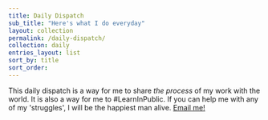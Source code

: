```yaml
---
title: Daily Dispatch
sub_title: "Here's what I do everyday"
layout: collection
permalink: /daily-dispatch/
collection: daily
entries_layout: list
sort_by: title
sort_order:
---
```

This daily dispatch is a way for me to share _the process_ of my work with the world. It is also a way for me to #LearnInPublic. If you can help me with any of my 'struggles', I will be the happiest man alive. [Email me!](mailto:parthswat@gmail.com)
